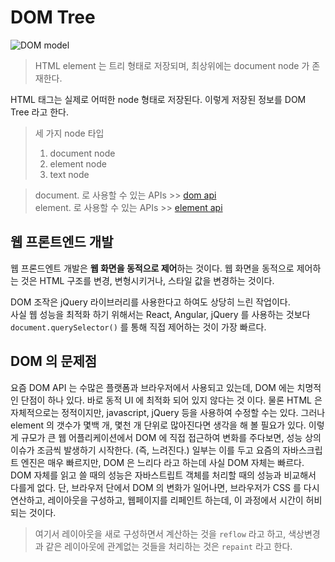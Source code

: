 # DOM Tree

![DOM model](./images/dom-model.png)
> HTML element 는 트리 형태로 저장되며, 최상위에는 document node 가 존재한다.

HTML 태그는 실제로 어떠한 node 형태로 저장된다.
이렇게 저장된 정보를 DOM Tree 라고 한다.
> 세 가지 node 타입
> 1. document node
> 2. element node
> 3. text node

> document. 로 사용할 수 있는 APIs >>
[dom api](https://www.w3schools.com/jsref/dom_obj_document.asp) </br>
> element. 로 사용할 수 있는 APIs >>
[element api](https://www.w3schools.com/jsref/dom_obj_all.asp)

## 웹 프론트엔드 개발
웹 프론드엔트 개발은 **웹 화면을 동적으로 제어**하는 것이다.
웹 화면을 동적으로 제어하는 것은 HTML 구조를 변경, 변형시키거나, 스타일 값을 변경하는 것이다.

DOM 조작은 jQuery 라이브러리를 사용한다고 하여도 상당히 느린 작업이다.</br>
사실 웹 성능을 최적화 하기 위해서는 React, Angular, jQuery 를 사용하는 것보다 
``document.querySelector()`` 를 통해 직접 제어하는 것이 가장 빠르다.

## DOM 의 문제점
요즘 DOM API 는 수많은 플랫폼과 브라우저에서 사용되고 있는데, DOM 에는 치명적인 단점이 하나 있다. 바로 동적 UI 에 최적화 되어 있지 않다는 것 이다. 
물론 HTML 은 자체적으로는 정적이지만, javascript, jQuery 등을 사용하여 수정할 수는 있다. 
그러나 element 의 갯수가 몇백 개, 몇천 개 단위로 많아진다면 생각을 해 볼 필요가 있다. 이렇게 규모가 큰 웹 어플리케이션에서 DOM 에 직접 접근하여 변화를 주다보면, 성능 상의 이슈가 조금씩 발생하기 시작한다. (즉, 느려진다.)
일부는 이를 두고 요즘의 자바스크립트 엔진은 매우 빠르지만, DOM 은 느리다 라고 하는데 사실 DOM 자체는 빠르다.
DOM 자체를 읽고 쓸 때의 성능은 자바스트립트 객체를 처리할 때의 성능과 비교해서 다를게 없다. 
단, 브라우저 단에서 DOM 의 변화가 일어나면, 브라우저가 CSS 를 다시 연산하고, 레이아웃을 구성하고, 웹페이지를 리페인트 하는데, 이 과정에서 시간이 허비되는 것이다.
> 여기서 레이아웃을 새로 구성하면서 계산하는 것을 `reflow` 라고 하고, 색상변경과 같은 레이아웃에 관계없는 것들을 처리하는 것은 `repaint` 라고 한다. 
